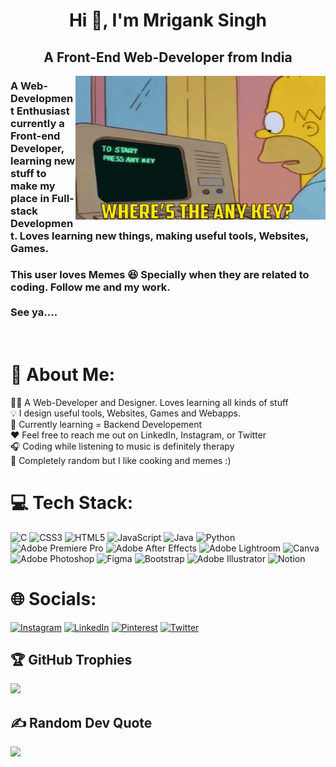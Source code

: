 <h1 align="center">Hi 👋, I'm Mrigank Singh</h1>
<h2 align="center">A Front-End Web-Developer from India</h2>



<p align="center">
 
  <img align="right" width="400" height="230" src="homercodes.gif">
</p>
<p>
</p>
<p><h3>A Web-Development Enthusiast currently a Front-end Developer, learning new stuff to make my place in Full-stack Development. Loves learning new things, making useful tools, Websites, Games.</h3></p>


<p><h3>This user loves Memes 😆 Specially when they are related to coding. Follow me and my work. <br> <br>See ya....</h3></p>
<br>



# 💫 About Me:
🙋‍♂️ A Web-Developer and Designer. Loves learning all kinds of stuff <br>💡 I design useful tools, Websites, Games and Webapps. <br>🌱 Currently learning = Backend Developement  <br>❤️ Feel free to reach me out on LinkedIn, Instagram, or Twitter<br>🎧 Coding while listening to music is definitely therapy<br>🍕 Completely random but I like cooking and memes :)



# 💻 Tech Stack:
![C](https://img.shields.io/badge/c-%2300599C.svg?style=for-the-badge&logo=c&logoColor=white) ![CSS3](https://img.shields.io/badge/css3-%231572B6.svg?style=for-the-badge&logo=css3&logoColor=white) ![HTML5](https://img.shields.io/badge/html5-%23E34F26.svg?style=for-the-badge&logo=html5&logoColor=white) ![JavaScript](https://img.shields.io/badge/javascript-%23323330.svg?style=for-the-badge&logo=javascript&logoColor=%23F7DF1E) ![Java](https://img.shields.io/badge/java-%23ED8B00.svg?style=for-the-badge&logo=java&logoColor=white) ![Python](https://img.shields.io/badge/python-3670A0?style=for-the-badge&logo=python&logoColor=ffdd54) ![Adobe Premiere Pro](https://img.shields.io/badge/Adobe%20Premiere%20Pro-9999FF.svg?style=for-the-badge&logo=Adobe%20Premiere%20Pro&logoColor=white) ![Adobe After Effects](https://img.shields.io/badge/Adobe%20After%20Effects-9999FF.svg?style=for-the-badge&logo=Adobe%20After%20Effects&logoColor=white) ![Adobe Lightroom](https://img.shields.io/badge/Adobe%20Lightroom-31A8FF.svg?style=for-the-badge&logo=Adobe%20Lightroom&logoColor=white) ![Canva](https://img.shields.io/badge/Canva-%2300C4CC.svg?style=for-the-badge&logo=Canva&logoColor=white) ![Adobe Photoshop](https://img.shields.io/badge/adobephotoshop-%2331A8FF.svg?style=for-the-badge&logo=adobephotoshop&logoColor=white) 	![Figma](https://img.shields.io/badge/figma-%23F24E1E.svg?style=for-the-badge&logo=figma&logoColor=white) ![Bootstrap](https://img.shields.io/badge/bootstrap-%23563D7C.svg?style=for-the-badge&logo=bootstrap&logoColor=white) ![Adobe Illustrator](https://img.shields.io/badge/adobeillustrator-%23FF9A00.svg?style=for-the-badge&logo=adobeillustrator&logoColor=white) ![Notion](https://img.shields.io/badge/Notion-%23000000.svg?style=for-the-badge&logo=notion&logoColor=white)


# 🌐 Socials:
[![Instagram](https://img.shields.io/badge/Instagram-%23E4405F.svg?logo=Instagram&logoColor=white)](https://instagram.com/mrigankwastaken) [![LinkedIn](https://img.shields.io/badge/LinkedIn-%230077B5.svg?logo=linkedin&logoColor=white)](https://linkedin.com/in/mriganksingh11) [![Pinterest](https://img.shields.io/badge/Pinterest-%23E60023.svg?logo=Pinterest&logoColor=white)](https://pinterest.com/mrigankwastaken) [![Twitter](https://img.shields.io/badge/Twitter-%231DA1F2.svg?logo=Twitter&logoColor=white)](https://twitter.com/mrigankwastaken) 

## 🏆 GitHub Trophies
![](https://github-profile-trophy.vercel.app/?username=Mrigank118&theme=gruvbox&no-frame=true&no-bg=false&margin-w=4)

## ✍️ Random Dev Quote
![](https://quotes-github-readme.vercel.app/api?type=horizontal&theme=dark)








